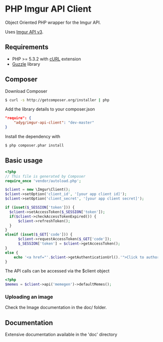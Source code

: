 # PHP Imgur API Client

Object Oriented PHP wrapper for the Imgur API. 

Uses [Imgur API v3](https://api.imgur.com/).

## Requirements

* PHP >= 5.3.2 with [cURL](http://php.net/manual/en/book.curl.php) extension
* [Guzzle](https://github.com/guzzle/guzzle) library

## Composer

Download Composer

```bash
$ curl -s http://getcomposer.org/installer | php
```

Add the library details to your composer.json

```json
"require": {
    "adyg/imgur-api-client": "dev-master"
}
```

Install the dependency with

```bash
$ php composer.phar install
```

## Basic usage

```php
<?php
// This file is generated by Composer
require_once 'vendor/autoload.php';

$client = new \Imgur\Client();
$client->setOption('client_id', '[your app client id]');
$client->setOption('client_secret', '[your app client secret]');

if (isset($_SESSION['token'])) {
  $client->setAccessToken($_SESSION['token']);
  if($client->checkAccessTokenExpired()) {
      $client->refreshToken();
  }
}
elseif (isset($_GET['code'])) {
      $client->requestAccessToken($_GET['code']);
      $_SESSION['token'] = $client->getAccessToken();
}
else {
    echo '<a href="'.$client->getAuthenticationUrl().'">Click to authorize</a>';
}
```
The API calls can be accessed via the $client object

```php
<?php
$memes = $client->api('memegen')->defaultMemes();
```

### Uploading an image

Check the Image documentation in the doc/ folder.

## Documentation

Extensive documentation available in the 'doc' directory
